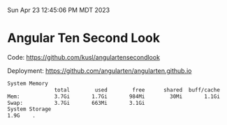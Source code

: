 Sun Apr 23 12:45:06 PM MDT 2023

# Angular Ten Second Look

Code: https://github.com/kusl/angulartensecondlook

Deployment: https://github.com/angularten/angularten.github.io

```bash
System Memory
               total        used        free      shared  buff/cache   available
Mem:           3.7Gi       1.7Gi       984Mi        30Mi       1.1Gi       1.7Gi
Swap:          3.7Gi       663Mi       3.1Gi
System Storage
1.9G	.
